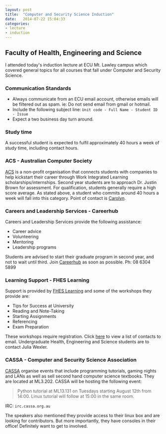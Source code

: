 ```yaml
---
layout: post
title:  "Computer and Security Science Induction"
date:   2014-07-22 15:04:33
categories:
- lecture
- induction
---
```


## Faculty of Health, Engineering and Science ##

I attended today's induction lecture at ECU Mt. Lawley campus which covered general topics for all courses that fall under Computer and Security Science.

### Communication Standards ###

- Always communicate from an ECU email account, otherwise emails will be filtered out as spam. ie: Do not send email from gmail or hotmail.
- Include the following subject line: `Unit code - Full Name - Student ID - Issue`
- Expect a two business day turn around.

### Study time ###

A successful student is expected to fulfil approximately 40 hours a week of study time, including contact hours.

<!--more-->

### ACS - Australian Computer Society ###

[ACS](http://www.acsfoundation.com.au/) is a non-profit organisation that connects students with companies to help kickstart their career through Work Integrated Learning scholarships/internships. Second year students are to approach Dr. Justin Brown for assessment. For qualification, students generally require a high score average. As stated above, a student who commits around 40 hours a week will fall into this category. Point of contact is [Carolyn](mailto:adminwa@acsfoundation.com.au).

### Careers and Leadership Services - Careerhub ###

Careers and Leadership Services provide the following assistance:

- Career advice
- Volunteering
- Mentoring
- Leadership programs

Students are advised to start their graduate program in second year, and not to wait until third.
Join [Careerhub](http://ecu.edu.au/careers) as soon as possible.
Ph: 08 6304 5899

### Learning Support - FHES Learning ###

Support is provided by [FHES Learning](http://ecu.edu.au/fheslearning) and some of the workshops they provide are:

- Tips for Success at University
- Reading and Note-Taking
- Starting Assignments
- Referencing
- Exam Preparation

These workshops require registration. Click [here](http://intranet.ecu.edu.au/student/my-studies/study-advice/learning-advisors/fhes-academic-skills-centre) to view a list of contacts to email. Undergraduate Health, Engineering and Science students are to contact Julia Wexler.

### CASSA - Computer and Security Science Association ###

[CASSA](https://www.cassa.org.au) organise events that include programming tutorials, gaming nights and LANs as well as sell second hand computer science textbooks. They are located at ML3.202. CASSA will be hosting the following event:
>Python tutorial at ML13.131 on Tuesdays starting August 12th from 14:00. Linux tutorial will follow at 15:00 in the same room.

IRC: `irc.cassa.org.au`

The speakers also mentioned they provide access to their linux box and are looking for contributors. But more importantly, they have consoles in their office! Definitely want to get to involved.